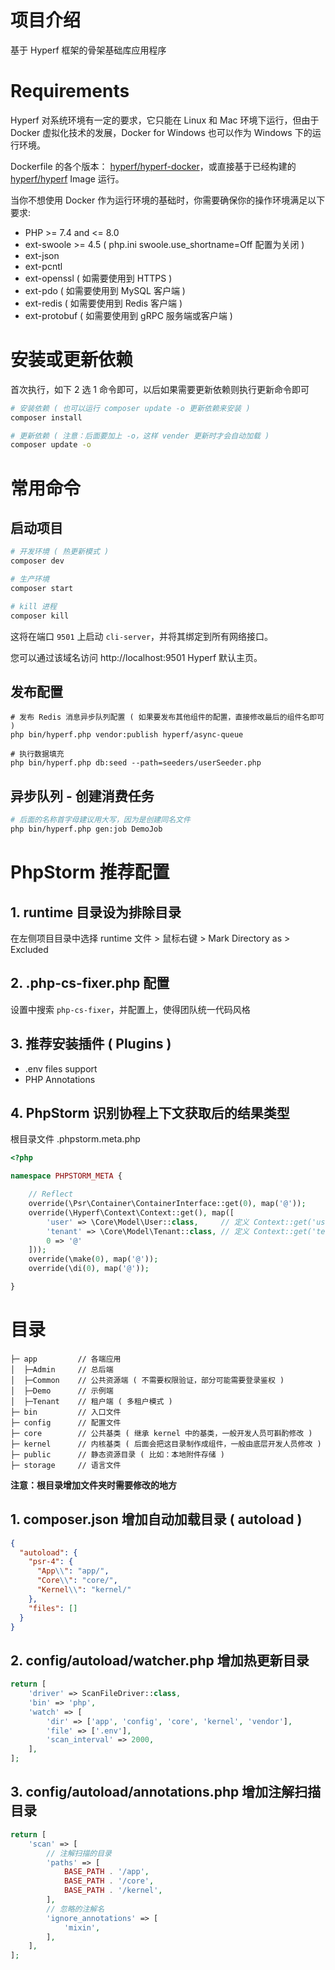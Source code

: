 # 项目介绍

基于 Hyperf 框架的骨架基础库应用程序

# Requirements

Hyperf 对系统环境有一定的要求，它只能在 Linux 和 Mac 环境下运行，但由于 Docker 虚拟化技术的发展，Docker for Windows 也可以作为 Windows 下的运行环境。

Dockerfile 的各个版本： [hyperf/hyperf-docker](https://github.com/hyperf/hyperf-docker)，或直接基于已经构建的 [hyperf/hyperf](https://hub.docker.com/r/hyperf/hyperf) Image 运行。

当你不想使用 Docker 作为运行环境的基础时，你需要确保你的操作环境满足以下要求:

 - PHP >= 7.4 and <= 8.0
 - ext-swoole >= 4.5 ( php.ini swoole.use_shortname=Off 配置为关闭 )
 - ext-json
 - ext-pcntl
 - ext-openssl ( 如需要使用到 HTTPS )
 - ext-pdo ( 如需要使用到 MySQL 客户端 )
 - ext-redis ( 如需要使用到 Redis 客户端 )
 - ext-protobuf ( 如需要使用到 gRPC 服务端或客户端 )

# 安装或更新依赖

首次执行，如下 2 选 1 命令即可，以后如果需要更新依赖则执行更新命令即可

```bash
# 安装依赖 ( 也可以运行 composer update -o 更新依赖来安装 )
composer install

# 更新依赖 ( 注意：后面要加上 -o，这样 vender 更新时才会自动加载 )
composer update -o
```
# 常用命令

## 启动项目

```bash
# 开发环境 ( 热更新模式 )
composer dev

# 生产环境
composer start

# kill 进程
composer kill
```
这将在端口 `9501` 上启动 `cli-server`，并将其绑定到所有网络接口。

您可以通过该域名访问 http://localhost:9501 Hyperf 默认主页。

## 发布配置
```
# 发布 Redis 消息异步队列配置 ( 如果要发布其他组件的配置，直接修改最后的组件名即可 )
php bin/hyperf.php vendor:publish hyperf/async-queue

# 执行数据填充
php bin/hyperf.php db:seed --path=seeders/userSeeder.php
```

## 异步队列 - 创建消费任务

```bash
# 后面的名称首字母建议用大写，因为是创建同名文件
php bin/hyperf.php gen:job DemoJob
```

# PhpStorm 推荐配置

## 1. runtime 目录设为排除目录
在左侧项目目录中选择 runtime 文件 > 鼠标右键 > Mark Directory as > Excluded

## 2. .php-cs-fixer.php 配置

设置中搜索 `php-cs-fixer`，并配置上，使得团队统一代码风格

## 3. 推荐安装插件 ( Plugins )

- .env files support
- PHP Annotations

## 4. PhpStorm 识别协程上下文获取后的结果类型

根目录文件 .phpstorm.meta.php

```php
<?php

namespace PHPSTORM_META {

    // Reflect
    override(\Psr\Container\ContainerInterface::get(0), map('@'));
    override(\Hyperf\Context\Context::get(), map([
        'user' => \Core\Model\User::class,     // 定义 Context::get('user')
        'tenant' => \Core\Model\Tenant::class, // 定义 Context::get('tenant')
        0 => '@'
    ]));
    override(\make(0), map('@'));
    override(\di(0), map('@'));

}
```

# 目录

```
├─ app         // 各端应用
│  ├─Admin     // 总后端
│  ├─Common    // 公共资源端 ( 不需要权限验证，部分可能需要登录鉴权 )
│  ├─Demo      // 示例端
│  ├─Tenant    // 租户端 ( 多租户模式 )
├─ bin         // 入口文件
├─ config      // 配置文件
├─ core        // 公共基类 ( 继承 kernel 中的基类，一般开发人员可斟酌修改 )
├─ kernel      // 内核基类 ( 后面会把这目录制作成组件，一般由底层开发人员修改 )
├─ public      // 静态资源目录 ( 比如：本地附件存储 )
├─ storage     // 语言文件
```

**注意：根目录增加文件夹时需要修改的地方**

## 1. composer.json 增加自动加载目录 ( autoload )
```json
{
  "autoload": {
    "psr-4": {
      "App\\": "app/",
      "Core\\": "core/",
      "Kernel\\": "kernel/"
    },
    "files": []
  }
}
```

## 2. config/autoload/watcher.php 增加热更新目录
```php
return [
    'driver' => ScanFileDriver::class,
    'bin' => 'php',
    'watch' => [
        'dir' => ['app', 'config', 'core', 'kernel', 'vendor'],
        'file' => ['.env'],
        'scan_interval' => 2000,
    ],
];
```

## 3. config/autoload/annotations.php 增加注解扫描目录
```php
return [
    'scan' => [
        // 注解扫描的目录
        'paths' => [
            BASE_PATH . '/app',
            BASE_PATH . '/core',
            BASE_PATH . '/kernel',
        ],
        // 忽略的注解名
        'ignore_annotations' => [
            'mixin',
        ],
    ],
];
```
